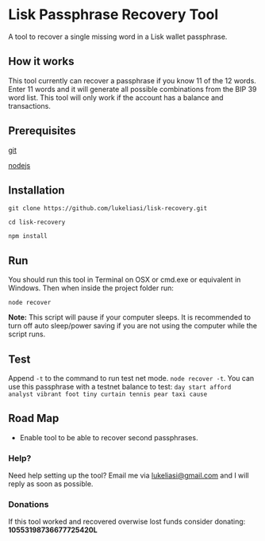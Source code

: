 # Lisk Passphrase Recovery Tool
A tool to recover a single missing word in a Lisk wallet passphrase.

## How it works
This tool currently can recover a passphrase if you know 11 of the 12 words. Enter 11 words and it will generate all possible combinations from the BIP 39 word list. This tool will only work if the account has a balance and transactions.

## Prerequisites
[git](https://git-scm.com/downloads)

[nodejs](https://nodejs.org/en/download/)

## Installation
``git clone https://github.com/lukeliasi/lisk-recovery.git``

``cd lisk-recovery``

``npm install``

## Run
You should run this tool in Terminal on OSX or cmd.exe or equivalent in Windows. Then when inside the project folder run:

``node recover``

**Note:** This script will pause if your computer sleeps. It is recommended to turn off auto sleep/power saving if you are not using the computer while the script runs.

## Test
Append `-t` to the command to run test net mode. `node recover -t`. You can use this passphrase with a testnet balance to test: `day start afford analyst vibrant foot tiny curtain tennis pear taxi cause`

## Road Map
- Enable tool to be able to recover second passphrases.

### Help?
Need help setting up the tool? Email me via lukeliasi@gmail.com and I will reply as soon as possible.

### Donations
If this tool worked and recovered overwise lost funds consider donating: **10553198736677725420L**
